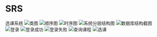 # SRS
选课系统
![](http://ww1.sinaimg.cn/mw690/006mLX4Fgw1f5jcu0epy3j30wa0oewh3.jpg "类图")
![](http://ww3.sinaimg.cn/mw690/006mLX4Fgw1f5jcw43qlqj30ia0m8jsn.jpg "顺序图")
![](http://ww2.sinaimg.cn/mw690/006mLX4Fgw1f5jcxwlae7j319g0rcjts.jpg "时序图")
![](http://ww2.sinaimg.cn/mw690/006mLX4Fgw1f5i74xtjt6j30810glabf.jpg "系统分层结构图")
![](http://ww1.sinaimg.cn/mw690/006mLX4Fgw1f5i763slfaj30mn04mgnc.jpg "数据库结构截图")
![](http://ww2.sinaimg.cn/mw690/006mLX4Fgw1f5i4xdjtb9j30qi0e6gmm.jpg "登录")
![](http://ww3.sinaimg.cn/mw690/006mLX4Fgw1f5i6z0bejej30qh0e0dgn.jpg "登录成功")
![](http://ww4.sinaimg.cn/mw690/006mLX4Fgw1f5i6zr5qxjj30qk0e03zb.jpg "登录失败")
![](http://ww3.sinaimg.cn/mw690/006mLX4Fgw1f5i70d3wkzj30qh0e1di9.jpg "查询课程")
![](http://ww2.sinaimg.cn/mw690/006mLX4Fgw1f5i70v0g46j30qf0evgp1.jpg "选课")
